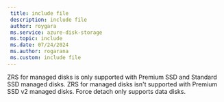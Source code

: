 ```yaml
---
 title: include file
 description: include file
 author: roygara
 ms.service: azure-disk-storage
 ms.topic: include
 ms.date: 07/24/2024
 ms.author: rogarana
 ms.custom: include file
---
```


ZRS for managed disks is only supported with Premium SSD and Standard SSD managed disks. ZRS for managed disks isn't supported with Premium SSD v2 managed disks. Force detach only supports data disks.
